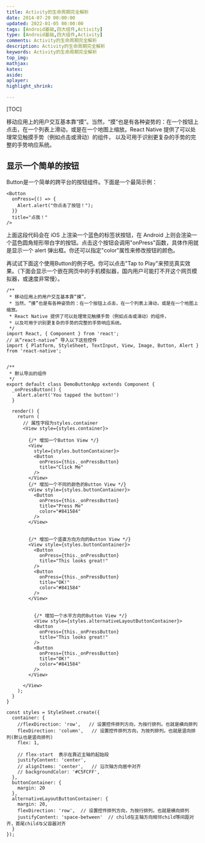 ```yaml
---
title: Activity的生命周期完全解析
date: 2014-07-20 00:00:00
updated: 2022-01-05 00:00:00
tags: [Android基础,四大组件,Activity]
type: [Android基础,四大组件,Activity]
comments: Activity的生命周期完全解析
description: Activity的生命周期完全解析
keywords: Activity的生命周期完全解析
top_img:
mathjax:
katex:
aside:
aplayer:
highlight_shrink:

---
```


[TOC]



移动应用上的用户交互基本靠“摸”。当然，“摸”也是有各种姿势的：在一个按钮上点击，在一个列表上滑动，或是在一个地图上缩放。React Native 提供了可以处理常见触摸手势（例如点击或滑动）的组件， 以及可用于识别更复杂的手势的完整的手势响应系统。

## 显示一个简单的按钮
Button是一个简单的跨平台的按钮组件。下面是一个最简示例：

```
<Button
  onPress={() => {
    Alert.alert("你点击了按钮！");
  }}
  title="点我！"
/>
```

上面这段代码会在 iOS 上渲染一个蓝色的标签状按钮，在 Android 上则会渲染一个蓝色圆角矩形带白字的按钮。点击这个按钮会调用"onPress"函数，具体作用就是显示一个 alert 弹出框。你还可以指定"color"属性来修改按钮的颜色。

再试试下面这个使用Button的例子吧。你可以点击"Tap to Play"来预览真实效果。（下面会显示一个嵌在网页中的手机模拟器，国内用户可能打不开这个网页模拟器，或速度非常慢）。


```
/**
 * 移动应用上的用户交互基本靠“摸”。
 * 当然，“摸”也是有各种姿势的：在一个按钮上点击，在一个列表上滑动，或是在一个地图上缩放。
 * React Native 提供了可以处理常见触摸手势（例如点击或滑动）的组件， 
 * 以及可用于识别更复杂的手势的完整的手势响应系统。
 */
import React, { Component } from 'react';
// 从“react-native” 导入以下这些控件
import { Platform, StyleSheet, TextInput, View, Image, Button, Alert } from 'react-native';


/**
 * 默认导出的组件
 */
export default class DemoButtonApp extends Component {
  _onPressButton() {
    Alert.alert('You tapped the button!')
  }

  render() {
    return (
      // 属性字段为styles.container
      <View style={styles.container}>

        {/* 增加一个Button View */}
        <View
          style={styles.buttonContainer}>
          <Button
            onPress={this._onPressButton}
            title="Click Me"
          />
        </View>
        {/* 增加一个不同的颜色的Button View */}
        <View style={styles.buttonContainer}>
          <Button
            onPress={this._onPressButton}
            title="Press Me"
            color="#841584"
          />
        </View>


        {/* 增加一个竖直方向方向的Button View */}
        <View style={styles.buttonContainer}>
          <Button
            onPress={this._onPressButton}
            title="This looks great!"
          />
          <Button
            onPress={this._onPressButton}
            title="OK!"
            color="#841584"
          />
        </View>


          {/* 增加一个水平方向的Button View */}
          <View style={styles.alternativeLayoutButtonContainer}>
          <Button
            onPress={this._onPressButton}
            title="This looks great!"
          />
          <Button
            onPress={this._onPressButton}
            title="OK!"
            color="#841584"
          />
        </View>

      </View>
    );
  }
}

const styles = StyleSheet.create({
  container: {
    //flexDirection: 'row',   // 设置控件排列方向，为按行排列。也就是横向排列
    flexDirection: 'column',   // 设置控件排列方向，为按列排列。也就是竖向排列(默认也是竖向排列)
    flex: 1,

    // flex-start  表示在靠近主轴的起始段
    justifyContent: 'center',
    // alignItems: 'center',   // 沿次轴方向居中对齐
    // backgroundColor: '#C5FCFF',
  },
  buttonContainer: {
    margin: 20
  },
  alternativeLayoutButtonContainer: {
    margin: 20,
    flexDirection: 'row',  // 设置控件排列方向，为按行排列。也就是横向排列
    justifyContent: 'space-between'  // child在主轴方向相邻child等间距对齐，首尾child与父容器对齐
  }
});

```

